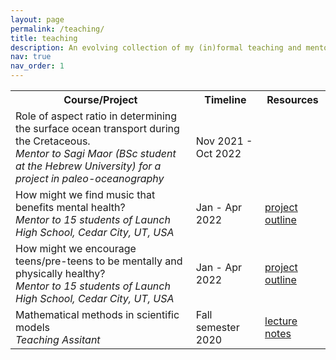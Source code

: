 ```yaml
---
layout: page
permalink: /teaching/
title: teaching
description: An evolving collection of my (in)formal teaching and mentorship efforts.
nav: true
nav_order: 1
---
```


<!-- <div class="card mt-3 p-3">
</div> -->

<table>
  <tr>
    <th>Course/Project</th>
    <th>Timeline</th>
    <th>Resources</th>
  </tr>
  <tr>
    <td>Role of aspect ratio in determining the surface ocean transport during the Cretaceous. <br> <i>Mentor to Sagi Maor (BSc student at the Hebrew University) for a project in paleo-oceanography</i></td>
    <td>Nov 2021 - Oct 2022</td>
    <td> </td>
  </tr>
  <tr>
    <td>How might we find music that benefits mental health? <br> <i>Mentor to 15 students of Launch High School, Cedar City, UT, USA</i></td>
    <td>Jan - Apr 2022</td>
    <td> <a href = "https://kaushalgianchandani.github.io/assets/pdf/Project2_KG_AT.pdf" target="_blank">project outline</a> </td>
  </tr>
  <tr>
    <td>How might we encourage teens/pre-teens to be mentally and physically healthy? <br> <i>Mentor to 15 students of Launch High School, Cedar City, UT, USA</i></td>
    <td>Jan - Apr 2022</td>
    <td> <a href = "https://kaushalgianchandani.github.io/assets/pdf/Project1_KG_AT.pdf" target="_blank">project outline</a> </td>
  </tr>
  <tr>
    <td>Mathematical methods in scientific models <br> <i>Teaching Assitant</i></td>
    <td>Fall semester 2020</td>
    <td> <a href = "https://kaushalgianchandani.github.io/assets/pdf/mm.pdf" target="_blank">lecture notes</a> </td>
  </tr>
</table>

<!--
<h2 class="year">2022</h2>
- Mentored Sagi Maor (B.Sc. student at the Hebrew University) for a project in paleo-oceanography --- Nov 2021 - Oct 2022.
  - Project:  **Role of aspect ratio in determining the surface ocean transport during the Cretaceous.**  
<br>
- Mentored 2 teams (15 students per team) from Launch High School, Cedar City, UT, USA during Young Data Scientists League (YDSL)'s bootcamp --- Jan - Apr 2022.
  - Project 1: **How might we encourage teens/pre-teens to be mentally and physically healthy?** <a href = "https://kaushalgianchandani.github.io/assets/pdf/Project1_KG_AT.pdf" target="_blank">[project outline]</a>
  - Project 2: **How might we find music that benefits mental health?** <a href = "https://kaushalgianchandani.github.io/assets/pdf/Project2_KG_AT.pdf" target="_blank">[project outline]</a>

<h2 class="year">2020</h2>
- Teaching assistant at the Institute of Earth Sciences --- Fall semester 2020.
  - Course: **Mathematical methods in scientific models**. <a href = "https://kaushalgianchandani.github.io/assets/pdf/mm.pdf" target="_blank">[lecture notes]</a> -->
